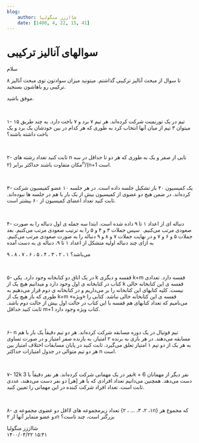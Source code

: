```yaml
---
blog:
    author: شااززز منگولیا
    date: [1400, 4, 22, 15, 41]
---
```

# سوالهای آنالیز ترکیبی

<div class="cnt">
سلام<p>۸ تا سوال از مبحث آنالیز ترکیبی گذاشتم. میتونید میزان سوادتون توی مبحث آنالیز ترکیبی رو باهاشون بسنجید.</p>
<p>موفق باشید.</p>
<p><br/></p>
<p>۱- ۱۵ تیم در یک تورنمنت شرکت کرده‌اند. هر تیم ۷ برد و ۷
باخت دارد. به چند طریق میتوان ۳ تیم از میان آنها انتخاب کرد به طوری که
هر کدام در بین خودشان یک برد و یک باخت داشته باشند؟</p>
<p><br/></p>
<p>۲- ثابت کنید تعداد رشته های n تایی از صفر و یک به طوری که هر دو تا حداقل در سه مکان متفاوت باشند حداکثر برابر (۲<sup>n</sup>/(n+1 است.</p>
<p><br/></p>
<p>۳- یک کمیسیون ۴۰ بار تشکیل جلسه داده است. در هر جلسه ۱۰ عضو
کمیسیون شرکت کرده‌اند. در ضمن هیچ دو عضوی از کمیسیون بیش از یک بار با
هم در جلسه ها نبوده‌اند. ثابت کنید تعداد اعضای کمیسیون از ۶۰ بیشتر است.</p>
<p><br/></p>
<p>۴- دنباله ای از اعداد ۱ تا ۹ داده شده است. ابتدا سه جمله ی
اول دنباله را به صورت صعودی مرتب می‌کنیم.  سپس جملات ۳ و ۴ و ۵ را به
ترتیب صعودی مرتب می‌کنیم. بعد جملات ۵ و ۶ و ۷ و در نهایت جملات ۷ و ۸ و
۹ دنباله را به صورت صعودی مرتب می‌کنیم. به ازای چند دنباله اولیه متشکل
از اعداد ۱ تا ۹، دنباله ی به دست آمده</p>
<p>۹ ، ۸ ، ۷ ، ۶ ، ۵ ، ۴ ،‌ ۳ ،‌ ۲ ، ۱ می‌باشد؟</p>
<p><br/></p>
<p>۵- در یک اتاق دو کتابخانه وجود دارد. یکی k قفسه و دیگری k+m
قفسه دارد. تعدادی کتاب در کتابخانه ی اول وجود دارد و میدانیم هیچ یک از
k قفسه ی این کتابخانه خالی نیست. کلیه کتابهای این کتابخانه را بر
می‌داریم و در کتابخانه ی دوم قرار می‌دهیم به طوری که باز هیچ یک از k+m
قفسه ی این کتابخانه خالی نباشد. کتابی را «ویژه» می‌نامیم که تعداد
کتابهای هم قفسه با این کتاب در حالت اول بیش از حالت دوم باشد. ثابت کنید
حداقل m+1 کتاب ویژه وجود دارد.</p>
<p><br/></p>
<p>۶- n تیم فوتیال در یک دوره مسابقه شرکت کرده‌اند. هر دو تیم
دقیقاً‌ یک بار با هم مسابقه می‌دهند. در هر بازی به برنده ۲ امتیاز، به
بازنده صفر امتیاز و در صورت تساوی به هر یک از دو تیم ۱ امتیاز تعلق
می‌گیرد. ثابت کنید در پایان مسابقات اختلاف امتیاز بین هر دو تیم متوالی
در جدول امتیازات حداکثر n است.</p>
<p><br/></p>
<p>۷- 12k نفر در یک مهمانی شرکت کرده‌اند. هر نفر دقیقاً با 3k
+ 6 نفر دیگر از مهمانان دست می‌دهد. همچنین می‌دانیم تعداد افرادی که با
هر [هر] دو نفر دست می‌دهند،‌ عددی ثابت است. تعداد افراد شرکت کننده در
این مهمانی را تعیین کنید.</p>
<p><br/></p>
<p>۸- تعداد زیرمجموعه های لااقل دو عضوی مجموعه ی {۱، ۲، ۳، ... ، ۲n} که مجموع هر دو عضو متمایز آنها از ۲n بزرگتر است،‌ چند تاست؟</p>
</div>

<div class="blog-info">
    <div class="blog-author">شااززز منگولیا</div>
    <div class="blog-date">۱۴۰۰/۰۴/۲۲ ۱۵:۴۱</div>
</div>

